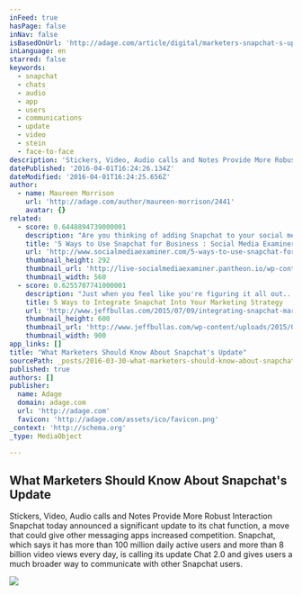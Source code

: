 ```yaml
---
inFeed: true
hasPage: false
inNav: false
isBasedOnUrl: 'http://adage.com/article/digital/marketers-snapchat-s-update/303315/'
inLanguage: en
starred: false
keywords:
  - snapchat
  - chats
  - audio
  - app
  - users
  - communications
  - update
  - video
  - stein
  - face-to-face
description: 'Stickers, Video, Audio calls and Notes Provide More Robust Interaction Snapchat today announced a significant update to its chat function, a move that could give other messaging apps increased competition. Snapchat, which says it has more than 100 million daily active users and more than 8 billion video views every day, is calling its update Chat 2.0 and gives users a much broader way to communicate with other Snapchat users.'
datePublished: '2016-04-01T16:24:26.134Z'
dateModified: '2016-04-01T16:24:25.656Z'
author:
  - name: Maureen Morrison
    url: 'http://adage.com/author/maureen-morrison/2441'
    avatar: {}
related:
  - score: 0.6448894739000001
    description: "Are you thinking of adding Snapchat to your social media marketing mix? Interested in ways to use Snapchat to strengthen your brand? With Snapchat, you can increase community engagement and brand awareness through innovative marketing campaigns. In this article you'll discover five ways to use Snapchat for business."
    title: '5 Ways to Use Snapchat for Business : Social Media Examiner'
    url: 'http://www.socialmediaexaminer.com/5-ways-to-use-snapchat-for-business/'
    thumbnail_height: 292
    thumbnail_url: 'http://live-socialmediaexaminer.pantheon.io/wp-content/uploads/2015/07/kt-use-snapchat-business-560.png'
    thumbnail_width: 560
  - score: 0.6255707741000001
    description: "Just when you feel like you're figuring it all out... Another social media marketing platform pops up. I get it, you've just come to grips with how to engage your audience on Facebook and Twitter - why another one? Snapchat is unlike any other social platforms, and it takes a little getting used to."
    title: 5 Ways to Integrate Snapchat Into Your Marketing Strategy
    url: 'http://www.jeffbullas.com/2015/07/09/integrating-snapchat-marketing-strategy/'
    thumbnail_height: 600
    thumbnail_url: 'http://www.jeffbullas.com/wp-content/uploads/2015/07/Snapchat-marketing-header-image.jpg'
    thumbnail_width: 900
app_links: []
title: "What Marketers Should Know About Snapchat's Update"
sourcePath: _posts/2016-03-30-what-marketers-should-know-about-snapchats-update.md
published: true
authors: []
publisher:
  name: Adage
  domain: adage.com
  url: 'http://adage.com'
  favicon: 'http://adage.com/assets/ico/favicon.png'
_context: 'http://schema.org'
_type: MediaObject

---
```

<article style=""><h1>What Marketers Should Know About Snapchat's Update</h1><p>Stickers, Video, Audio calls and Notes Provide More Robust Interaction Snapchat today announced a significant update to its chat function, a move that could give other messaging apps increased competition. Snapchat, which says it has more than 100 million daily active users and more than 8 billion video views every day, is calling its update Chat 2.0 and gives users a much broader way to communicate with other Snapchat users.</p><img src="http://gaia.adage.com/images/bin/image/x-large/videochat20160329.jpg" /></article>